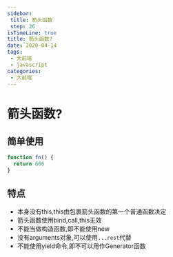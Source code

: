 ```yaml
---
sidebar:
 title: 箭头函数
 step: 26
isTimeLine: true
title: 箭头函数?
date: 2020-04-14
tags:
 - 大前端
 - javascript
categories:
 - 大前端
---
```

# 箭头函数?
## 简单使用
```js
function fn() {
  return 666
}
```
## 特点
* 本身没有this,this由包裹箭头函数的第一个普通函数决定
* 箭头函数使用bind,call,this无效
* 不能当做构造函数,即不能使用new
* 没有arguments对象,可以使用``...rest``代替
* 不能使用yield命令,即不可以用作Generator函数
